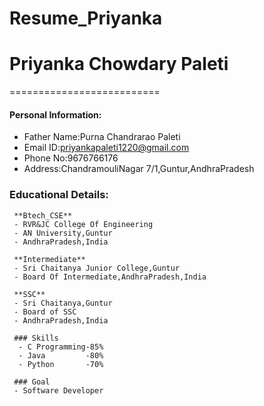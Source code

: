 # Resume_Priyanka
# Priyanka Chowdary Paleti
==========================

#### Personal Information: 
   - Father Name:Purna Chandrarao Paleti
   - Email ID:priyankapaleti1220@gmail.com
   - Phone No:9676766176
   - Address:ChandramouliNagar 7/1,Guntur,AndhraPradesh
   
### Educational Details:
     
     **Btech_CSE**
     - RVR&JC College Of Engineering
     - AN University,Guntur
     - AndhraPradesh,India
     
     **Intermediate**
     - Sri Chaitanya Junior College,Guntur
     - Board Of Intermediate,AndhraPradesh,India
     
     **SSC**
     - Sri Chaitanya,Guntur
     - Board of SSC 
     - AndhraPradesh,India
     
     ### Skills
      - C Programming-85%
      - Java         -80%
      - Python       -70%
      
     ### Goal
     - Software Developer
      
    
